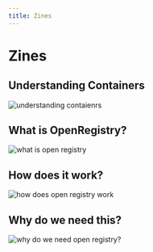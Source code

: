 ```yaml
---
title: Zines 
---
```


# Zines

## Understanding Containers
![understanding contaienrs](/Containers_.png)

## What is OpenRegistry?
![what is open registry](/What.png)

## How does it work?
![how does open registry work](/How.png)

## Why do we need this?
![why do we need open registry?](/why.png)